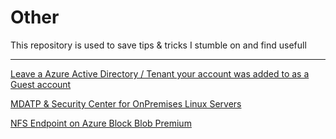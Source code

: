 # Other

This repository is used to save tips & tricks I stumble on and find usefull 


--------

[Leave a Azure Active Directory / Tenant your account was added to as a Guest account](https://github.com/verboompj/Other/blob/master/Azure%20AD%20Leave%20Directory.md)


[MDATP & Security Center for OnPremises Linux Servers](https://github.com/verboompj/Other/blob/master/MDATP%20for%20Linux.md)

[NFS Endpoint on Azure Block Blob Premium](https://github.com/verboompj/Other/blob/master/NFSblob.md)
